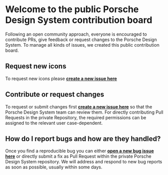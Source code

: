 # Welcome to the public Porsche Design System contribution board
Following an open community approach, everyone is encouraged to contribute PRs, give feedback or request changes to the Porsche Design System. To manage all kinds of issues, we created this public contribution board.

## Request new icons
To request new icons please **[create a new issue here](https://github.com/porscheui/porsche-design-system-contribution/issues/new?assignees=&labels=icon+request%2C+open&template=icon-request.md&title=Icon+Request+%2F+)**

## Contribute or request changes
To request or submit changes first **[create a new issue here](https://github.com/porscheui/porsche-ui-contribution/issues/new/choose)** so that the Porsche Design System team can review them. For directly contributing Pull Requests in the private Repository, the required permissions can be assigned to the relevant user case-dependent.

## How do I report bugs and how are they handled?
Once you find a reproducible bug you can either **[open a new bug issue here](https://github.com/porscheui/porsche-ui-contribution/issues/new/choose)** or directly submit a fix as Pull Request within the private Porsche Design System repository. We will address and respond to new bug reports as soon as possible, usually within some days.
